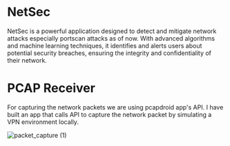 # NetSec
NetSec is a powerful application designed to detect and mitigate network attacks especially portscan attacks as of now. With advanced algorithms and machine learning techniques, it identifies and alerts users about potential security breaches, ensuring the integrity and confidentiality of their network. 

# PCAP Receiver
For capturing the network packets we are using pcapdroid app's API. I have built an app that calls API to capture the network packet by simulating a VPN environment locally.

![packet_capture (1)](https://github.com/abhi5h3k-5ingh/NetSec/assets/99336612/49ec449e-2e40-4693-becb-bd332f55f64f)
